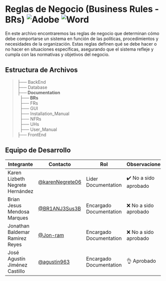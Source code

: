 # Reglas de Negocio (Business Rules - BRs) ![Adobe](https://img.shields.io/badge/adobe-%23FF0000.svg?style=for-the-badge&logo=adobe&logoColor=white) ![Word](https://img.shields.io/badge/Microsoft_Word-2B579A?style=for-the-badge&logo=microsoft-word&logoColor=white)


En este archivo encontraremos las reglas de negocio que determinan cómo debe comportarse un sistema en función de las políticas, procedimientos y necesidades de la organización. Estas reglas definen qué se debe hacer o no hacer en situaciones específicas, asegurando que el sistema refleje y cumpla con las normativas y objetivos del negocio.

## Estructura de Archivos

>├── BackEnd <br>
>├── Database <br>
>**├── Documentation** <br>
>&nbsp;&nbsp;**├── BRs** <br>
>&nbsp;&nbsp;├── FRs <br>
>&nbsp;&nbsp;├── GUI <br>
>&nbsp;&nbsp;├── Installation_Manual <br>
>&nbsp;&nbsp;├── NFRs  <br>
>&nbsp;&nbsp;├── UHs  <br>
>&nbsp;&nbsp;├── User_Manual  <br>
>├── FrontEnd   <br>



## Equipo de Desarrollo
|Integrante|Contacto|Rol|Observaciones|
|----------|-------|---|-------------|
| Karen Lizbeth Negrete Hernández|[@karenNegrete06](https://github.com/karenNegrete06)|Lider Documentation|✔️ No a sido aprobado
| Brian Jesus Mendosa Marques|[@BR1ANJ3Sus3B](https://github.com/BR1ANJ3Sus3B)|Encargado Documentation|❌ No a sido aprobado
| Jonathan Baldemar Ramirez Reyes|[@Jon-ram](https://github.com/Jon-ram)|Encargado Documentation|❌ No a sido aprobado
| José Agustín Jiménez Castillo|[@agustin963](https://github.com/agustin963)|Encargado Documentation|👌 Aprobado
